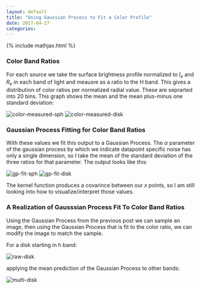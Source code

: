```yaml
---
layout: default
title: "Using Gaussian Process to Fit a Color Profile"
date: 2017-04-27
categories:
---
```


{% include mathjax.html  %}

### Color Band Ratios
For each source we take the surface brightness profile normalized to $I_e$ and $R_e$ in each band of light and meausre as a ratio to the H band. This gives a distribution of color ratios per normalized radial value. These are seprarted into 20 bins. This graph shows the mean and the mean plus-minus one standard deviation:

![color-measured-sph]({{site.url}}/assets/imgs/2017-04-27/color-measured-sph.png)
![color-measured-disk]({{site.url}}/assets/imgs/2017-04-27/color-measured-disk.png)

### Gaussian Process Fitting for Color Band Ratios
With these values we fit this output to a Gaussian Process. The $\alpha$ parameter of the gaussian process by which we indicate datapoint specific noise has only a single dimension, so I take the mean of the standard deviation of the three ratios for that parameter. The output looks like this:

![gp-fit-sph]({{site.url}}/assets/imgs/2017-04-27/gp-fit-sph.png)
![gp-fit-disk]({{site.url}}/assets/imgs/2017-04-27/gp-fit-disk.png)

The kernel function produces a covarince between our $x$ points, so I am still looking into how to visualize/interpret those values.

### A Realization of Gausssian Process Fit To Color Band Ratios
Using the Gaussian Process from the previous post we can sample an image, then using the Gaussian Process that is fit to the color ratio, we can modify the image to match the sample. 

For a disk starting in h band:

![raw-disk]({{site.url}}/assets/imgs/2017-04-27/raw-disk.png)

applying the mean prediction of the Gaussian Process to other bands:

![multi-disk]({{site.url}}/assets/imgs/2017-04-27/multi-disk.png)

